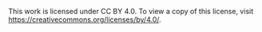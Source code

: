 This work is licensed under CC BY 4.0. To view a copy of this license, visit https://creativecommons.org/licenses/by/4.0/.